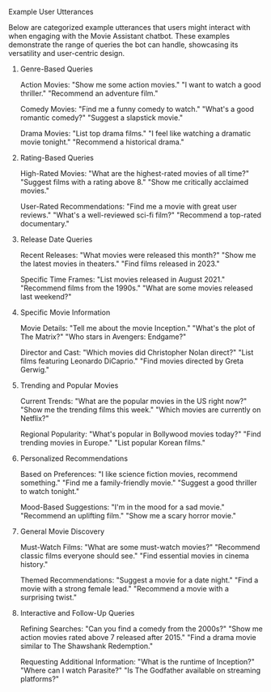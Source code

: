 Example User Utterances 

Below are categorized example utterances that users might interact with when engaging with the Movie Assistant chatbot. These examples demonstrate the range of queries the bot can handle, showcasing its versatility and user-centric design.
1. Genre-Based Queries

    Action Movies:
        "Show me some action movies."
        "I want to watch a good thriller."
        "Recommend an adventure film."

    Comedy Movies:
        "Find me a funny comedy to watch."
        "What's a good romantic comedy?"
        "Suggest a slapstick movie."

    Drama Movies:
        "List top drama films."
        "I feel like watching a dramatic movie tonight."
        "Recommend a historical drama."

2. Rating-Based Queries

    High-Rated Movies:
        "What are the highest-rated movies of all time?"
        "Suggest films with a rating above 8."
        "Show me critically acclaimed movies."

    User-Rated Recommendations:
        "Find me a movie with great user reviews."
        "What's a well-reviewed sci-fi film?"
        "Recommend a top-rated documentary."

3. Release Date Queries

    Recent Releases:
        "What movies were released this month?"
        "Show me the latest movies in theaters."
        "Find films released in 2023."

    Specific Time Frames:
        "List movies released in August 2021."
        "Recommend films from the 1990s."
        "What are some movies released last weekend?"

4. Specific Movie Information

    Movie Details:
        "Tell me about the movie Inception."
        "What's the plot of The Matrix?"
        "Who stars in Avengers: Endgame?"

    Director and Cast:
        "Which movies did Christopher Nolan direct?"
        "List films featuring Leonardo DiCaprio."
        "Find movies directed by Greta Gerwig."

5. Trending and Popular Movies

    Current Trends:
        "What are the popular movies in the US right now?"
        "Show me the trending films this week."
        "Which movies are currently on Netflix?"

    Regional Popularity:
        "What's popular in Bollywood movies today?"
        "Find trending movies in Europe."
        "List popular Korean films."

6. Personalized Recommendations

    Based on Preferences:
        "I like science fiction movies, recommend something."
        "Find me a family-friendly movie."
        "Suggest a good thriller to watch tonight."

    Mood-Based Suggestions:
        "I'm in the mood for a sad movie."
        "Recommend an uplifting film."
        "Show me a scary horror movie."

7. General Movie Discovery

    Must-Watch Films:
        "What are some must-watch movies?"
        "Recommend classic films everyone should see."
        "Find essential movies in cinema history."

    Themed Recommendations:
        "Suggest a movie for a date night."
        "Find a movie with a strong female lead."
        "Recommend a movie with a surprising twist."

8. Interactive and Follow-Up Queries

    Refining Searches:
        "Can you find a comedy from the 2000s?"
        "Show me action movies rated above 7 released after 2015."
        "Find a drama movie similar to The Shawshank Redemption."

    Requesting Additional Information:
        "What is the runtime of Inception?"
        "Where can I watch Parasite?"
        "Is The Godfather available on streaming platforms?"

